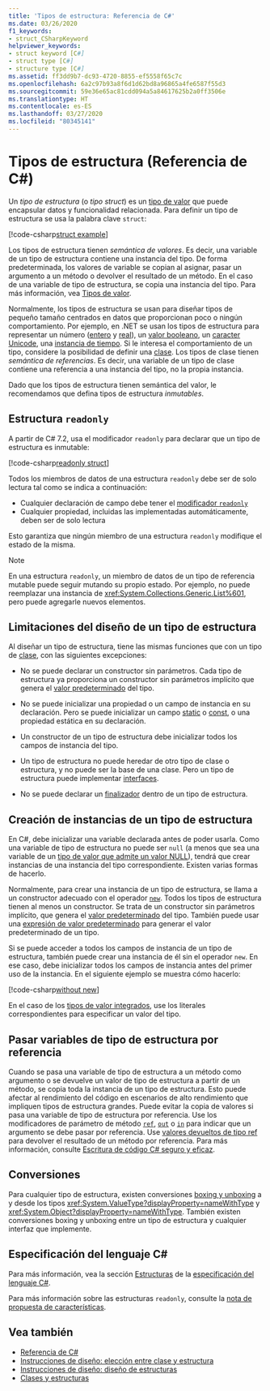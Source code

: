 ```yaml
---
title: 'Tipos de estructura: Referencia de C#'
ms.date: 03/26/2020
f1_keywords:
- struct_CSharpKeyword
helpviewer_keywords:
- struct keyword [C#]
- struct type [C#]
- structure type [C#]
ms.assetid: ff3dd9b7-dc93-4720-8855-ef5558f65c7c
ms.openlocfilehash: 6a2c97b93a8f6d1d62bd8a96865a4fe6587f55d3
ms.sourcegitcommit: 59e36e65ac81cdd094a5a84617625b2a0ff3506e
ms.translationtype: HT
ms.contentlocale: es-ES
ms.lasthandoff: 03/27/2020
ms.locfileid: "80345141"
---
```

# <a name="structure-types-c-reference"></a>Tipos de estructura (Referencia de C#)

Un *tipo de estructura* (o *tipo struct*) es un [tipo de valor](value-types.md) que puede encapsular datos y funcionalidad relacionada. Para definir un tipo de estructura se usa la palabra clave `struct`:

[!code-csharp[struct example](snippets/StructType.cs#StructExample)]

Los tipos de estructura tienen *semántica de valores*. Es decir, una variable de un tipo de estructura contiene una instancia del tipo. De forma predeterminada, los valores de variable se copian al asignar, pasar un argumento a un método o devolver el resultado de un método. En el caso de una variable de tipo de estructura, se copia una instancia del tipo. Para más información, vea [Tipos de valor](value-types.md).

Normalmente, los tipos de estructura se usan para diseñar tipos de pequeño tamaño centrados en datos que proporcionan poco o ningún comportamiento. Por ejemplo, en .NET se usan los tipos de estructura para representar un número ([entero](integral-numeric-types.md) y [real](floating-point-numeric-types.md)), un [valor booleano](bool.md), un [caracter Unicode](char.md), una [instancia de tiempo](xref:System.DateTime). Si le interesa el comportamiento de un tipo, considere la posibilidad de definir una [clase](../keywords/class.md). Los tipos de clase tienen *semántica de referencias*. Es decir, una variable de un tipo de clase contiene una referencia a una instancia del tipo, no la propia instancia.

Dado que los tipos de estructura tienen semántica del valor, le recomendamos que defina tipos de estructura *inmutables*.

## <a name="readonly-struct"></a>Estructura `readonly`

A partir de C# 7.2, usa el modificador `readonly` para declarar que un tipo de estructura es inmutable:

[!code-csharp[readonly struct](snippets/StructType.cs#ReadonlyStruct)]

Todos los miembros de datos de una estructura `readonly` debe ser de solo lectura tal como se indica a continuación:

- Cualquier declaración de campo debe tener el [modificador `readonly`](../keywords/readonly.md)
- Cualquier propiedad, incluidas las implementadas automáticamente, deben ser de solo lectura

Esto garantiza que ningún miembro de una estructura `readonly` modifique el estado de la misma.

> [!NOTE]
> En una estructura `readonly`, un miembro de datos de un tipo de referencia mutable puede seguir mutando su propio estado. Por ejemplo, no puede reemplazar una instancia de <xref:System.Collections.Generic.List%601>, pero puede agregarle nuevos elementos.

## <a name="limitations-with-the-design-of-a-structure-type"></a>Limitaciones del diseño de un tipo de estructura

Al diseñar un tipo de estructura, tiene las mismas funciones que con un tipo de [clase](../keywords/class.md), con las siguientes excepciones:

- No se puede declarar un constructor sin parámetros. Cada tipo de estructura ya proporciona un constructor sin parámetros implícito que genera el [valor predeterminado](default-values.md) del tipo.

- No se puede inicializar una propiedad o un campo de instancia en su declaración. Pero se puede inicializar un campo [static](../keywords/static.md) o [const](../keywords/const.md), o una propiedad estática en su declaración.

- Un constructor de un tipo de estructura debe inicializar todos los campos de instancia del tipo.

- Un tipo de estructura no puede heredar de otro tipo de clase o estructura, y no puede ser la base de una clase. Pero un tipo de estructura puede implementar [interfaces](../keywords/interface.md).

- No se puede declarar un [finalizador](../../programming-guide/classes-and-structs/destructors.md) dentro de un tipo de estructura.

## <a name="instantiation-of-a-structure-type"></a>Creación de instancias de un tipo de estructura

En C#, debe inicializar una variable declarada antes de poder usarla. Como una variable de tipo de estructura no puede ser `null` (a menos que sea una variable de un [tipo de valor que admite un valor NULL](nullable-value-types.md)), tendrá que crear instancias de una instancia del tipo correspondiente. Existen varias formas de hacerlo.

Normalmente, para crear una instancia de un tipo de estructura, se llama a un constructor adecuado con el operador [`new`](../operators/new-operator.md). Todos los tipos de estructura tienen al menos un constructor. Se trata de un constructor sin parámetros implícito, que genera el [valor predeterminado](default-values.md) del tipo. También puede usar una [expresión de valor predeterminado](../operators/default.md) para generar el valor predeterminado de un tipo.

Si se puede acceder a todos los campos de instancia de un tipo de estructura, también puede crear una instancia de él sin el operador `new`. En ese caso, debe inicializar todos los campos de instancia antes del primer uso de la instancia. En el siguiente ejemplo se muestra cómo hacerlo:

[!code-csharp[without new](snippets/StructType.cs#WithoutNew)]

En el caso de los [tipos de valor integrados](value-types.md#built-in-value-types), use los literales correspondientes para especificar un valor del tipo.

## <a name="passing-structure-type-variables-by-reference"></a>Pasar variables de tipo de estructura por referencia

Cuando se pasa una variable de tipo de estructura a un método como argumento o se devuelve un valor de tipo de estructura a partir de un método, se copia toda la instancia de un tipo de estructura. Esto puede afectar al rendimiento del código en escenarios de alto rendimiento que impliquen tipos de estructura grandes. Puede evitar la copia de valores si pasa una variable de tipo de estructura por referencia. Use los modificadores de parámetro de método [`ref`](../keywords/ref.md#passing-an-argument-by-reference), [`out`](../keywords/out-parameter-modifier.md) o [`in`](../keywords/in-parameter-modifier.md) para indicar que un argumento se debe pasar por referencia. Use [valores devueltos de tipo ref](../../programming-guide/classes-and-structs/ref-returns.md) para devolver el resultado de un método por referencia. Para más información, consulte [Escritura de código C# seguro y eficaz](../../write-safe-efficient-code.md).

## <a name="conversions"></a>Conversiones

Para cualquier tipo de estructura, existen conversiones [boxing y unboxing](../../programming-guide/types/boxing-and-unboxing.md) a y desde los tipos <xref:System.ValueType?displayProperty=nameWithType> y <xref:System.Object?displayProperty=nameWithType>. También existen conversiones boxing y unboxing entre un tipo de estructura y cualquier interfaz que implemente.

## <a name="c-language-specification"></a>Especificación del lenguaje C#

Para más información, vea la sección [Estructuras](~/_csharplang/spec/structs.md) de la [especificación del lenguaje C#](~/_csharplang/spec/introduction.md).

Para más información sobre las estructuras `readonly`, consulte la [nota de propuesta de características](~/_csharplang/proposals/csharp-7.2/readonly-ref.md#readonly-structs).

## <a name="see-also"></a>Vea también

- [Referencia de C#](../index.md)
- [Instrucciones de diseño: elección entre clase y estructura](../../../standard/design-guidelines/choosing-between-class-and-struct.md)
- [Instrucciones de diseño: diseño de estructuras](../../../standard/design-guidelines/struct.md)
- [Clases y estructuras](../../programming-guide/classes-and-structs/index.md)
